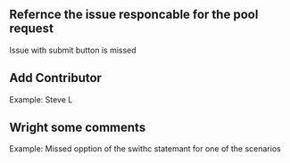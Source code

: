 ## Refernce the issue responcable for the pool request
Issue with submit button is missed

## Add Contributor

Example: Steve L

## Wright some comments

Example: Missed opption of the swithc statemant for one of the scenarios
